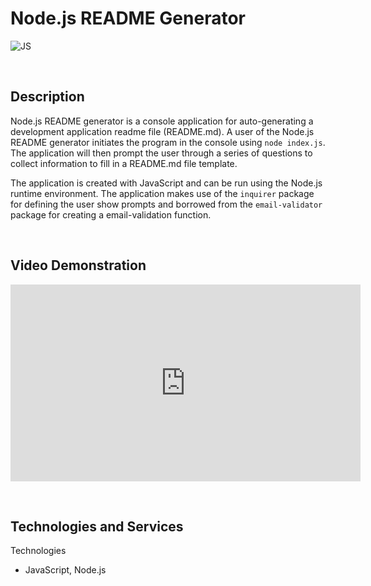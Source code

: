 # **Node.js README Generator**
![JS](https://img.shields.io/badge/Code-JavaScript-informational?logo=javascript&logoColor=white&color=yellow)


&nbsp;
## **Description**
Node.js README generator is a console application for auto-generating a development application readme file (README.md). A user of the Node.js README generator initiates the program in the console using `node index.js`. The application will then prompt the user through a series of questions to collect information to fill in a README.md file template. 

The application is created with JavaScript and can be run using the Node.js runtime environment. The application makes use of the `inquirer` package for defining the user show prompts and borrowed from the `email-validator` package for creating a email-validation function. 


&nbsp;
## **Video Demonstration**
<iframe width="560" height="315" src="https://www.youtube.com/embed/zJDC0mlLfmg" title="YouTube video player" frameborder="0" allow="accelerometer; clipboard-write; encrypted-media; gyroscope; picture-in-picture" allowfullscreen></iframe>

<!-- ![Watch on YouTube](https://www.youtube.com/watch?v=zJDC0mlLfmg) -->


&nbsp;
## **Technologies and Services**
Technologies
- JavaScript, Node.js
